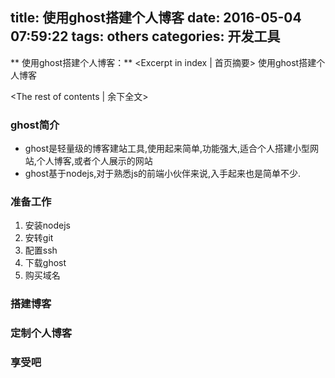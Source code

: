 title: 使用ghost搭建个人博客
date: 2016-05-04 07:59:22
tags: others
categories: 开发工具
---
** 使用ghost搭建个人博客：** <Excerpt in index | 首页摘要>
	使用ghost搭建个人博客
<!-- more -->
<The rest of contents | 余下全文>

### ghost简介
- ghost是轻量级的博客建站工具,使用起来简单,功能强大,适合个人搭建小型网站,个人博客,或者个人展示的网站
- ghost基于nodejs,对于熟悉js的前端小伙伴来说,入手起来也是简单不少.

### 准备工作
1. 安装nodejs
2. 安转git
3. 配置ssh
4. 下载ghost
3. 购买域名

### 搭建博客

### 定制个人博客

### 享受吧
